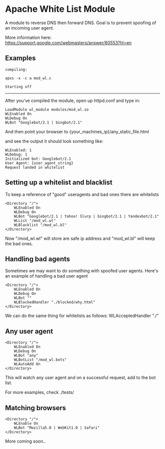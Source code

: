 Apache White List Module
===================================================

A module to reverse DNS then forward DNS. Goal is to
prevent spoofing of an incoming user agent. 

More information here:
https://support.google.com/webmasters/answer/80553?hl=en

Examples
------------------------------------

	compiling:

	apxs -x -c a mod_wl.c

	Starting off

-------------------------

After you've compiled the module, open up httpd.conf
and type in:

	LoadModule wl_module modules/mod_wl.so
	WLEnabled On
	WLDebug On
	WLBot "Googlebot/2.1 | bingbot/2.1"

And then point your browser to
{your_machines_ip}/any_static_file.html

and see the output it should look something like:

	WLEnabled: 1
	WLDebug: 1
	Initialized bot: Googlebot/2.1
	User Agent: {user_agent_string}
	Request landed in whitelist

Setting up a whitelist and blacklist
------------------------

To keep a reference of "good" useragents
and bad ones there are whitelists 

	<Directory "/">
		WLEnabled On
		WLDebug On
		WLBot "Googlebot/2.1 | Yahoo! Slurp | bingbot/2.1 | Yandexbot/2.1"
		WLList "/mod_wl.wl"
		WLBlacklist "/mod_wl.bl"
	</Directory>

Now "/mod_wl.wl" will store are safe ip address and "mod_wl.bl" will
keep the bad ones. 


Handling bad agents
---------------------

Sometimes we may want to do something with spoofed user agents. 
Here's an example of handling a bad user agent

	<Directory "/">
		WLEnabled On
		WLDebug On
		WLBot ""
		WLBlockedHandler "./blocked/why.html"
	</Directory>

We can do the same thing for whitelists as follows:
WLAcceptedHandler "./"

Any user agent
-----------------

	<Directory "/">
		WLEnabled On
		WLDebug On
		WLBot "any"
		WLBotList "/mod_wl.bots"
		WLAutoAdd On
	</Directory>

This will watch any user agent and on a successful
request, add to the bot list. 

For more examples, check ./tests/

Matching browsers
------------------

	<Directory "/">
		WLEnable On
		WLBot "Mozilla5.0 | WebKit1.0 | Safari"
	</Directory>

More coming soon..
